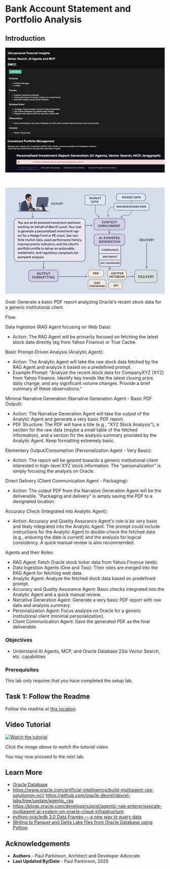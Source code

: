 # Bank Account Statement and Portfolio Analysis

## Introduction


![Financial Application Architecture](./images/personalinvestments.png " ")

<br />

![Financial Application Architecture](./images/portfolioanalsysis-wealthadvisor.png " ")

Goal: Generate a basic PDF report analyzing Oracle's recent stock data for a generic institutional client.


Flow:

Data Ingestion (RAG Agent focusing on Web Data):
- Action: The RAG Agent will be primarily focused on fetching the latest stock data directly (eg from Yahoo Finance) or True Cache. 

Basic Prompt-Driven Analysis (Analytic Agent):
- Action: The Analytic Agent will take the raw stock data fetched by the RAG Agent and analyze it based on a predefined prompt.
- Example Prompt: "Analyze the recent stock data for CompanyXYZ (XYZ) from Yahoo Finance. Identify key trends like the latest closing price, daily change, and any significant volume changes. Provide a brief summary of these observations."

Minimal Narrative Generation (Narrative Generation Agent - Basic PDF Output):
- Action: The Narrative Generation Agent will take the output of the Analytic Agent and generate a very basic PDF report.
- PDF Structure: The PDF will have a title (e.g., "XYZ Stock Analysis"), a section for the raw data (maybe a small table of the fetched information), and a section for the analysis summary provided by the Analytic Agent. Keep formatting extremely basic.

Elementary Output/Consumption (Personalization Agent - Very Basic):
- Action: The report will be geared towards a generic institutional client interested in high-level XYZ stock information. The "personalization" is simply focusing the analysis on Oracle.

Direct Delivery (Client Communication Agent - Packaging):
- Action: The output PDF from the Narrative Generation Agent will be the deliverable. "Packaging and delivery" is simply saving the PDF to a designated location.

Accuracy Check (Integrated into Analytic Agent):
- Action: Accuracy and Quality Assurance Agent's role is be very basic and likely integrated into the Analytic Agent. The prompt could include instructions for the Analytic Agent to double-check the fetched data (e.g., ensuring the date is current) and the analysis for logical consistency. A quick manual review is also recommended.

Agents and their Roles:
- RAG Agent: Fetch Oracle stock ticker data from Yahoo Finance (web).
- Data Ingestion Agents (One and Two): Their roles are merged into the RAG Agent for fetching web data. 
- Analytic Agent: Analyze the fetched stock data based on predefined prompt.
- Accuracy and Quality Assurance Agent: Basic checks integrated into the Analytic Agent and a quick manual review.
- Narrative Generation Agent: Generate a very basic PDF report with raw data and analysis summary.
- Personalization Agent: Focus analysis on Oracle for a generic institutional client (minimal personalization).
- Client Communication Agent: Save the generated PDF as the final deliverable.


### Objectives

-  Understand AI Agents, MCP, and Oracle Database 23ai Vector Search, etc. capabilities


### Prerequisites

This lab only requires that you have completed the setup lab.

## Task 1: Follow the Readme

Follow the readme at [this location](https://github.com/paulparkinson/oracle-ai-for-sustainable-dev/tree/main/financial/graph-circular-payments).

## Video Tutorial

[![Watch the tutorial](https://img.youtube.com/vi/-o16D-Sq-mU/maxresdefault.jpg)](https://www.youtube.com/watch?v=-o16D-Sq-mU)

*Click the image above to watch the tutorial video*



You may now proceed to the next lab.

## Learn More

* [Oracle Database](https://bit.ly/mswsdatabase)
* https://www.oracle.com/artificial-intelligence/build-multiagent-rag-solutionon-oci/ https://github.com/oracle-devrel/devrel-labs/tree/update/agentic_rag
* https://blogs.oracle.com/developers/post/agentic-rag-enterprisescale-multiagent-ai-system-on-oracle-cloud-infrastructure
* [python-oracledb 3.0 Data Frames — a new way to query data](https://medium.com/oracledevs/python-oracledb-3-0-data-frames-a-new-way-to-query-data-4139418bef82)
* [Writing to Parquet and Delta Lake files from Oracle Database using Python](https://levelup.gitconnected.com/writing-to-parquet-and-delta-lake-files-from-oracle-database-using-python-5f7382bfcdc6)


## Acknowledgements
* **Authors** - Paul Parkinson, Architect and Developer Advocate
* **Last Updated By/Date** - Paul Parkinson, 2025

